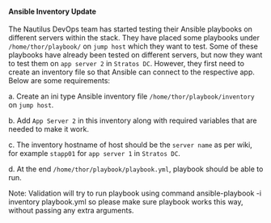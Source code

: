 #### Ansible Inventory Update

The Nautilus DevOps team has started testing their Ansible playbooks on different servers within the stack. They have placed some playbooks under `/home/thor/playbook/` on `jump host` which they want to test. Some of these playbooks have already been tested on different servers, but now they want to test them on `app server 2` in `Stratos DC`. However, they first need to create an inventory file so that Ansible can connect to the respective app. Below are some requirements:

a. Create an ini type Ansible inventory file `/home/thor/playbook/inventory` on `jump host`.

b. Add `App Server 2` in this inventory along with required variables that are needed to make it work.

c. The inventory hostname of host should be the `server name` as per wiki, for example `stapp01` for `app server 1` in `Stratos DC`.

d. At the end `/home/thor/playbook/playbook.yml`, playbook should be able to run.

Note: Validation will try to run playbook using command ansible-playbook -i inventory playbook.yml so please make sure playbook works this way, without passing any extra arguments.

